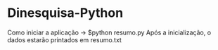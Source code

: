 # Dinesquisa-Python
Como iniciar a aplicação -> $python resumo.py
Após a inicialização, o dados estarão printados em resumo.txt
